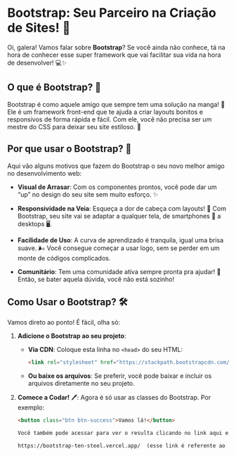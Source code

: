 # Bootstrap: Seu Parceiro na Criação de Sites! 🚀

Oi, galera! Vamos falar sobre **Bootstrap**? Se você ainda não conhece, tá na hora de conhecer esse super framework que vai facilitar sua vida na hora de desenvolver! 💻✨

## O que é Bootstrap? 🤔

Bootstrap é como aquele amigo que sempre tem uma solução na manga! 🎩 Ele é um framework front-end que te ajuda a criar layouts bonitos e responsivos de forma rápida e fácil. Com ele, você não precisa ser um mestre do CSS para deixar seu site estiloso. 🎨

## Por que usar o Bootstrap? 🤩

Aqui vão alguns motivos que fazem do Bootstrap o seu novo melhor amigo no desenvolvimento web:

- **Visual de Arrasar**: Com os componentes prontos, você pode dar um “up” no design do seu site sem muito esforço. ✨

- **Responsividade na Veia**: Esqueça a dor de cabeça com layouts! 🤯 Com Bootstrap, seu site vai se adaptar a qualquer tela, de smartphones 📱 a desktops 🖥️.

- **Facilidade de Uso**: A curva de aprendizado é tranquila, igual uma brisa suave. 🌬️ Você consegue começar a usar logo, sem se perder em um monte de códigos complicados.

- **Comunitário**: Tem uma comunidade ativa sempre pronta pra ajudar! 👥 Então, se bater aquela dúvida, você não está sozinho!

## Como Usar o Bootstrap? 🛠️

Vamos direto ao ponto! É fácil, olha só:

1. **Adicione o Bootstrap ao seu projeto**:
   - **Via CDN**: Coloque esta linha no `<head>` do seu HTML:
     ```html
     <link rel="stylesheet" href="https://stackpath.bootstrapcdn.com/bootstrap/4.5.2/css/bootstrap.min.css">
     ```

   - **Ou baixe os arquivos**: Se preferir, você pode baixar e incluir os arquivos diretamente no seu projeto.

2. **Comece a Codar!** 🖊️: Agora é só usar as classes do Bootstrap. Por exemplo:
   ```html
   <button class="btn btn-success">Vamos lá!</button>

   Você também pode acessar para ver o resulta clicando no link aqui em baixo!

   https://bootstrap-ten-steel.vercel.app/  (esse link é referente ao arquivo index.html, onde mostra o bootstrap sem nenhuma costumização no CSS)

